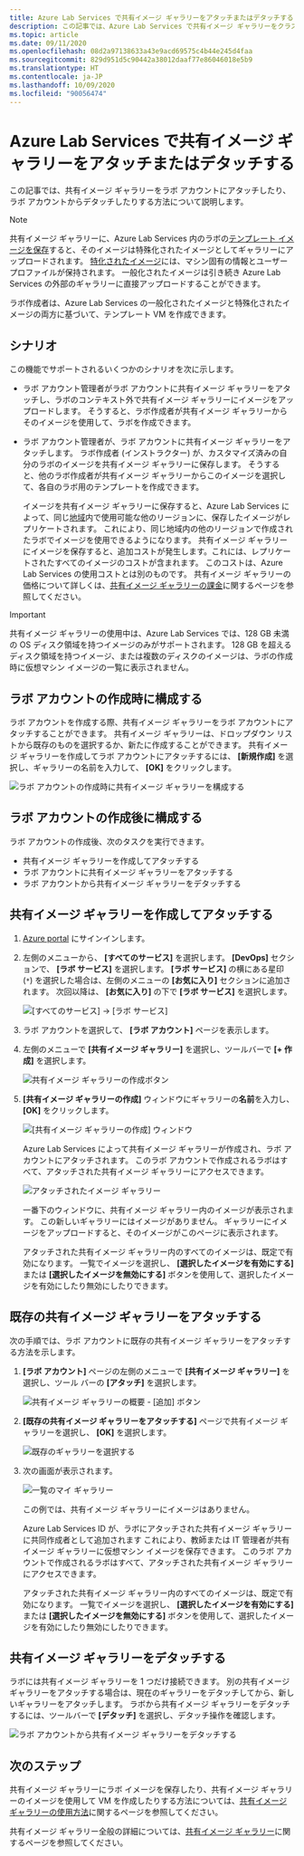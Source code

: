 ```yaml
---
title: Azure Lab Services で共有イメージ ギャラリーをアタッチまたはデタッチする | Microsoft Docs
description: この記事では、Azure Lab Services で共有イメージ ギャラリーをクラスルーム ラボにアタッチする方法について説明します。
ms.topic: article
ms.date: 09/11/2020
ms.openlocfilehash: 08d2a97138633a43e9acd69575c4b44e245d4faa
ms.sourcegitcommit: 829d951d5c90442a38012daaf77e86046018e5b9
ms.translationtype: HT
ms.contentlocale: ja-JP
ms.lasthandoff: 10/09/2020
ms.locfileid: "90056474"
---
```

# <a name="attach-or-detach-a-shared-image-gallery-in-azure-lab-services"></a>Azure Lab Services で共有イメージ ギャラリーをアタッチまたはデタッチする
この記事では、共有イメージ ギャラリーをラボ アカウントにアタッチしたり、ラボ アカウントからデタッチしたりする方法について説明します。 

> [!NOTE]
> 共有イメージ ギャラリーに、Azure Lab Services 内のラボの[テンプレート イメージを保存](how-to-use-shared-image-gallery.md#save-an-image-to-the-shared-image-gallery)すると、そのイメージは特殊化されたイメージとしてギャラリーにアップロードされます。 [特化されたイメージ](https://docs.microsoft.com/azure/virtual-machines/windows/shared-image-galleries#generalized-and-specialized-images)には、マシン固有の情報とユーザー プロファイルが保持されます。 一般化されたイメージは引き続き Azure Lab Services の外部のギャラリーに直接アップロードすることができます。 
>
> ラボ作成者は、Azure Lab Services の一般化されたイメージと特殊化されたイメージの両方に基づいて、テンプレート VM を作成できます。 

## <a name="scenarios"></a>シナリオ
この機能でサポートされるいくつかのシナリオを次に示します。 

- ラボ アカウント管理者がラボ アカウントに共有イメージ ギャラリーをアタッチし、ラボのコンテキスト外で共有イメージ ギャラリーにイメージをアップロードします。 そうすると、ラボ作成者が共有イメージ ギャラリーからそのイメージを使用して、ラボを作成できます。 
- ラボ アカウント管理者が、ラボ アカウントに共有イメージ ギャラリーをアタッチします。 ラボ作成者 (インストラクター) が、カスタマイズ済みの自分のラボのイメージを共有イメージ ギャラリーに保存します。 そうすると、他のラボ作成者が共有イメージ ギャラリーからこのイメージを選択して、各自のラボ用のテンプレートを作成できます。 

    イメージを共有イメージ ギャラリーに保存すると、Azure Lab Services によって、同じ[地域](https://azure.microsoft.com/global-infrastructure/geographies/)内で使用可能な他のリージョンに、保存したイメージがレプリケートされます。 これにより、同じ地域内の他のリージョンで作成されたラボでイメージを使用できるようになります。 共有イメージ ギャラリーにイメージを保存すると、追加コストが発生します。これには、レプリケートされたすべてのイメージのコストが含まれます。 このコストは、Azure Lab Services の使用コストとは別のものです。 共有イメージ ギャラリーの価格について詳しくは、[共有イメージ ギャラリーの課金](https://docs.microsoft.com/azure/virtual-machines/windows/shared-image-galleries#billing)に関するページを参照してください。

> [!IMPORTANT]
> 共有イメージ ギャラリーの使用中は、Azure Lab Services では、128 GB 未満の OS ディスク領域を持つイメージのみがサポートされます。 128 GB を超えるディスク領域を持つイメージ、または複数のディスクのイメージは、ラボの作成時に仮想マシン イメージの一覧に表示されません。

## <a name="configure-at-the-time-of-lab-account-creation"></a>ラボ アカウントの作成時に構成する
ラボ アカウントを作成する際、共有イメージ ギャラリーをラボ アカウントにアタッチすることができます。 共有イメージ ギャラリーは、ドロップダウン リストから既存のものを選択するか、新たに作成することができます。 共有イメージ ギャラリーを作成してラボ アカウントにアタッチするには、 **[新規作成]** を選択し、ギャラリーの名前を入力して、 **[OK]** をクリックします。 

![ラボ アカウントの作成時に共有イメージ ギャラリーを構成する](./media/how-to-use-shared-image-gallery/new-lab-account.png)

## <a name="configure-after-the-lab-account-is-created"></a>ラボ アカウントの作成後に構成する
ラボ アカウントの作成後、次のタスクを実行できます。

- 共有イメージ ギャラリーを作成してアタッチする
- ラボ アカウントに共有イメージ ギャラリーをアタッチする
- ラボ アカウントから共有イメージ ギャラリーをデタッチする

## <a name="create-and-attach-a-shared-image-gallery"></a>共有イメージ ギャラリーを作成してアタッチする
1. [Azure portal](https://portal.azure.com) にサインインします。
2. 左側のメニューから、 **[すべてのサービス]** を選択します。 **[DevOps]** セクションで、 **[ラボ サービス]** を選択します。 **[ラボ サービス]** の横にある星印 (`*`) を選択した場合は、左側のメニューの **[お気に入り]** セクションに追加されます。 次回以降は、 **[お気に入り]** の下で **[ラボ サービス]** を選択します。

    ![[すべてのサービス] -> [ラボ サービス]](./media/tutorial-setup-lab-account/select-lab-accounts-service.png)
3. ラボ アカウントを選択して、 **[ラボ アカウント]** ページを表示します。 
4. 左側のメニューで **[共有イメージ ギャラリー]** を選択し、ツールバーで **[+ 作成]** を選択します。  

    ![共有イメージ ギャラリーの作成ボタン](./media/how-to-use-shared-image-gallery/new-shared-image-gallery-button.png)
5. **[共有イメージ ギャラリーの作成]** ウィンドウにギャラリーの**名前**を入力し、 **[OK]** をクリックします。 

    ![[共有イメージ ギャラリーの作成] ウィンドウ](./media/how-to-use-shared-image-gallery/create-shared-image-gallery-window.png)

    Azure Lab Services によって共有イメージ ギャラリーが作成され、ラボ アカウントにアタッチされます。 このラボ アカウントで作成されるラボはすべて、アタッチされた共有イメージ ギャラリーにアクセスできます。 

    ![アタッチされたイメージ ギャラリー](./media/how-to-use-shared-image-gallery/image-gallery-in-list.png)

    一番下のウィンドウに、共有イメージ ギャラリー内のイメージが表示されます。 この新しいギャラリーにはイメージがありません。 ギャラリーにイメージをアップロードすると、そのイメージがこのページに表示されます。     

    アタッチされた共有イメージ ギャラリー内のすべてのイメージは、既定で有効になります。 一覧でイメージを選択し、 **[選択したイメージを有効にする]** または **[選択したイメージを無効にする]** ボタンを使用して、選択したイメージを有効にしたり無効にしたりできます。

## <a name="attach-an-existing-shared-image-gallery"></a>既存の共有イメージ ギャラリーをアタッチする
次の手順では、ラボ アカウントに既存の共有イメージ ギャラリーをアタッチする方法を示します。 

1. **[ラボ アカウント]** ページの左側のメニューで **[共有イメージ ギャラリー]** を選択し、ツール バーの **[アタッチ]** を選択します。 

    ![共有イメージ ギャラリーの概要 - [追加] ボタン](./media/how-to-use-shared-image-gallery/sig-attach-button.png)
5. **[既存の共有イメージ ギャラリーをアタッチする]** ページで共有イメージ ギャラリーを選択し、 **[OK]** を選択します。

    ![既存のギャラリーを選択する](./media/how-to-use-shared-image-gallery/select-image-gallery.png)
6. 次の画面が表示されます。 

    ![一覧のマイ ギャラリー](./media/how-to-use-shared-image-gallery/my-gallery-in-list.png)
    
    この例では、共有イメージ ギャラリーにイメージはありません。

    Azure Lab Services ID が、ラボにアタッチされた共有イメージ ギャラリーに共同作成者として追加されます これにより、教師または IT 管理者が共有イメージ ギャラリーに仮想マシン イメージを保存できます。 このラボ アカウントで作成されるラボはすべて、アタッチされた共有イメージ ギャラリーにアクセスできます。 

    アタッチされた共有イメージ ギャラリー内のすべてのイメージは、既定で有効になります。 一覧でイメージを選択し、 **[選択したイメージを有効にする]** または **[選択したイメージを無効にする]** ボタンを使用して、選択したイメージを有効にしたり無効にしたりできます。 

## <a name="detach-a-shared-image-gallery"></a>共有イメージ ギャラリーをデタッチする
ラボには共有イメージ ギャラリーを 1 つだけ接続できます。 別の共有イメージ ギャラリーをアタッチする場合は、現在のギャラリーをデタッチしてから、新しいギャラリーをアタッチします。 ラボから共有イメージ ギャラリーをデタッチするには、ツールバーで **[デタッチ]** を選択し、デタッチ操作を確認します。 

![ラボ アカウントから共有イメージ ギャラリーをデタッチする](./media/how-to-use-shared-image-gallery/detach.png)

## <a name="next-steps"></a>次のステップ
共有イメージ ギャラリーにラボ イメージを保存したり、共有イメージ ギャラリーのイメージを使用して VM を作成したりする方法については、[共有イメージ ギャラリーの使用方法](how-to-use-shared-image-gallery.md)に関するページを参照してください。

共有イメージ ギャラリー全般の詳細については、[共有イメージ ギャラリー](https://docs.microsoft.com/azure/virtual-machines/windows/shared-image-galleries)に関するページを参照してください。
